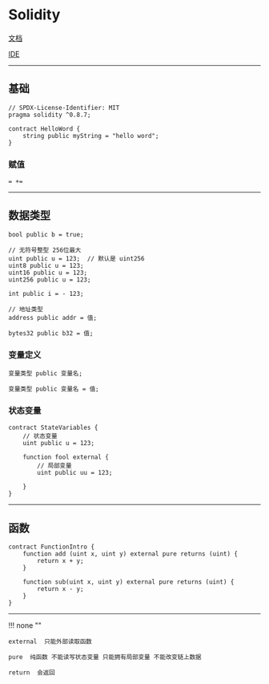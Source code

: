 # Solidity

[文档](https://solidity-cn.readthedocs.io/zh/develop/index.html)

[IDE](https://remix.ethereum.org/)

---
## 基础

```
// SPDX-License-Identifier: MIT
pragma solidity ^0.8.7;
```

```
contract HelloWord {
    string public myString = "hello word";
}
```

### 赋值

```
= +=
```

---
## 数据类型

```
bool public b = true;

// 无符号整型 256位最大
uint public u = 123;  // 默认是 uint256
uint8 public u = 123;
uint16 public u = 123;
uint256 public u = 123;

int public i = - 123;

// 地址类型
address public addr = 值;

bytes32 public b32 = 值;

```

### 变量定义

```
变量类型 public 变量名;

变量类型 public 变量名 = 值;
```

### 状态变量

```
contract StateVariables {
    // 状态变量
    uint public u = 123;
    
    function fool external {
        // 局部变量
        uint public uu = 123;
    
    }
}
```

---
## 函数

```
contract FunctionIntro {
    function add (uint x, uint y) external pure returns (uint) {
        return x + y;
    }

    function sub(uint x, uint y) external pure returns (uint) {
        return x - y;
    }
}
```

---

!!! none ""

    external  只能外部读取函数

    pure  纯函数 不能读写状态变量 只能拥有局部变量 不能改变链上数据
    
    return  会返回






















